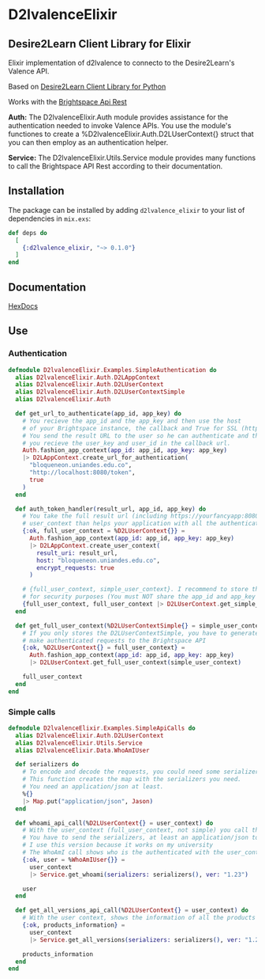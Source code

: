 # D2lvalenceElixir

## Desire2Learn Client Library for Elixir

Elixir implementation of d2lvalence to connecto to the Desire2Learn's Valence API.

Based on [Desire2Learn Client Library for Python](https://github.com/Brightspace/valence-sdk-python)

Works with the [Brightspace Api Rest](https://docs.valence.desire2learn.com/reference.html)

**Auth:** The D2lvalenceElixir.Auth module provides assistance for the authentication needed to invoke Valence APIs. You use the module's functiones to create a %D2lvalenceElixir.Auth.D2LUserContext{} struct that you can then employ as an authentication helper.

**Service:** The D2lvalenceElixir.Utils.Service module provides many functions to call the Brightspace API Rest according to their documentation.

## Installation

The package can be installed by adding `d2lvalence_elixir` to your list of dependencies in `mix.exs`:

```elixir
def deps do
  [
    {:d2lvalence_elixir, "~> 0.1.0"}
  ]
end
```

## Documentation

[HexDocs](https://hexdocs.pm/d2lvalence_elixir)

## Use

### Authentication

```elixir
defmodule D2lvalenceElixir.Examples.SimpleAuthentication do
  alias D2lvalenceElixir.Auth.D2LAppContext
  alias D2lvalenceElixir.Auth.D2LUserContext
  alias D2lvalenceElixir.Auth.D2LUserContextSimple
  alias D2lvalenceElixir.Auth

  def get_url_to_authenticate(app_id, app_key) do
    # You recieve the app_id and the app_key and then use the host
    # of your Brightspace instance, the callback and True for SSL (https).
    # You send the result URL to the user so he can authenticate and then
    # you recieve the user_key and user_id in the callback url.
    Auth.fashion_app_context(app_id: app_id, app_key: app_key)
    |> D2LAppContext.create_url_for_authentication(
      "bloqueneon.uniandes.edu.co",
      "http://localhost:8080/token",
      true
    )
  end

  def auth_token_handler(result_url, app_id, app_key) do
    # You take the full result url (including https://yourfancyapp:8080/callback) requested after login and then generates the
    # user_context than helps your application with all the authenticated requests to de Brightspace API
    {:ok, full_user_context = %D2LUserContext{}} =
      Auth.fashion_app_context(app_id: app_id, app_key: app_key)
      |> D2LAppContext.create_user_context(
        result_uri: result_url,
        host: "bloqueneon.uniandes.edu.co",
        encrypt_requests: true
      )

    # {full_user_context, simple_user_context}. I recommend to store the simple_user_context on the session
    # for security purposes (You must NOT share the app_id and app_key with the user)
    {full_user_context, full_user_context |> D2LUserContext.get_simple_user_context()}
  end

  def get_full_user_context(%D2LUserContextSimple{} = simple_user_context, app_id, app_key) do
    # If you only stores the D2LUserContextSimple, you have to generate the full_user_context to
    # make authenticated requests to the Brightspace API
    {:ok, %D2LUserContext{} = full_user_context} =
      Auth.fashion_app_context(app_id: app_id, app_key: app_key)
      |> D2LUserContext.get_full_user_context(simple_user_context)

    full_user_context
  end
end
```

### Simple calls

```elixir
defmodule D2lvalenceElixir.Examples.SimpleApiCalls do
  alias D2lvalenceElixir.Auth.D2LUserContext
  alias D2lvalenceElixir.Utils.Service
  alias D2lvalenceElixir.Data.WhoAmIUser

  def serializers do
    # To encode and decode the requests, you could need some serializers.
    # This function creates the map with the serializers you need.
    # You need an application/json at least.
    %{}
    |> Map.put("application/json", Jason)
  end

  def whoami_api_call(%D2LUserContext{} = user_context) do
    # With the user_context (full_user_context, not simple) you call the whoami
    # You have to send the serializers, at least an application/json to decode the result
    # I use this version because it works on my university
    # The WhoAmI call shows who is the authenticated with the user_context
    {:ok, user = %WhoAmIUser{}} =
      user_context
      |> Service.get_whoami(serializers: serializers(), ver: "1.23")

    user
  end

  def get_all_versions_api_call(%D2LUserContext{} = user_context) do
    # With the user context, shows the information of all the products of the Brightspace instance
    {:ok, products_information} =
      user_context
      |> Service.get_all_versions(serializers: serializers(), ver: "1.23")

    products_information
  end
end
```